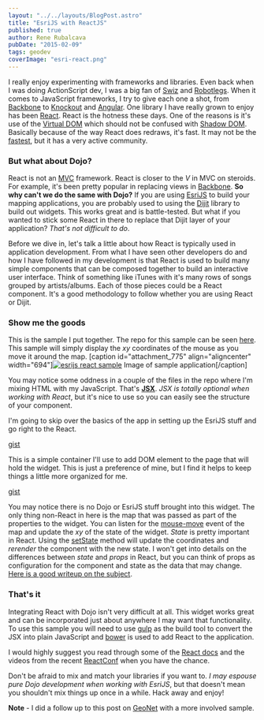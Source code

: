 ```yaml
---
layout: "../../layouts/BlogPost.astro"
title: "EsriJS with ReactJS"
published: true
author: Rene Rubalcava
pubDate: "2015-02-09"
tags: geodev
coverImage: "esri-react.png"
---
```


I really enjoy experimenting with frameworks and libraries. Even back when I was doing ActionScript dev, I was a big fan of [Swiz](http://odoe.net/blog/custom-geocodeprocessor-with-swiz/) and [Robotlegs](http://odoe.net/blog/esri-flex-map-with-robotlegs/). When it comes to JavaScript frameworks, I try to give each one a shot, from [Backbone](http://odoe.net/blog/getting-modular-with-the-arcgis-javascript-api/) to [Knockout](http://odoe.net/blog/knockout-js-and-why-flex-devs-should-try-it/) and [Angular](http://odoe.net/blog/using-angularjs-with-arcgis-api-for-javascript/). One library I have really grown to enjoy has been [React](http://facebook.github.io/react/). React is the hotness these days. One of the reasons is it's use of the [Virtual DOM](http://facebook.github.io/react/docs/glossary.html) which should not be confused with [Shadow DOM](http://w3c.github.io/webcomponents/spec/shadow/). Basically because of the way React does redraws, it's fast. It may not be the [fastest](http://lhorie.github.io/mithril/benchmarks.html), but it has a very active community.

### But what about Dojo?

React is not an [MVC](http://en.wikipedia.org/wiki/Model%E2%80%93view%E2%80%93controller) framework. React is closer to the _V_ in MVC on steroids. For example, it's been pretty popular in replacing views in [Backbone](http://www.thomasboyt.com/2013/12/17/using-reactjs-as-a-backbone-view.html). **So why can't we do the same with Dojo?** If you are using [EsriJS](https://developers.arcgis.com/javascript/) to build your mapping applications, you are probably used to using the [Dijit](http://dojotoolkit.org/reference-guide/1.10/dijit/) library to build out widgets. This works great and is battle-tested. But what if you wanted to stick some React in there to replace that Dijit layer of your application? _That's not difficult to do_.

Before we dive in, let's talk a little about how React is typically used in application development. From what I have seen other developers do and how I have followed in my development is that React is used to build many simple components that can be composed together to build an interactive user interface. Think of something like iTunes with it's many rows of songs grouped by artists/albums. Each of those pieces could be a React component. It's a good methodology to follow whether you are using React or Dijit.

### Show me the goods

This is the sample I put together. The repo for this sample can be seen [here](https://github.com/odoe/esrijs-react). This sample will simply display the _xy_ coordinates of the mouse as you move it around the map. [caption id="attachment\_775" align="aligncenter" width="694"][![esrijs react sample](images/esri_react_sample.jpg)](http://odoe.net/blog/wp-content/uploads/esri_react_sample.jpg) Image of sample application[/caption]

You may notice some oddness in a couple of the files in the repo where I'm mixing HTML with my JavaScript. That's [**JSX**](http://facebook.github.io/react/docs/jsx-in-depth.html). _JSX is totally optional when working with React_, but it's nice to use so you can easily see the structure of your component.

I'm going to skip over the basics of the app in setting up the EsriJS stuff and go right to the React.

[gist](https://gist.github.com/odoe/3b852bec36a41537cee7)

This is a simple container I'll use to add DOM element to the page that will hold the widget. This is just a preference of mine, but I find it helps to keep things a little more organized for me.

[gist](https://gist.github.com/odoe/odoe/82cbf62422def3350cd0)

You may notice there is no Dojo or EsriJS stuff brought into this widget. The only thing non-React in here is the map that was passed as part of the properties to the widget. You can listen for the [mouse-move](https://developers.arcgis.com/javascript/jsapi/map-amd.html#event-mouse-move) event of the map and update the _xy_ of the state of the widget. _State_ is pretty important in React. Using the [setState](http://facebook.github.io/react/docs/component-api.html) method will update the coordinates and _rerender_ the component with the new state. I won't get into details on the differences between _state_ and _props_ in React, but you can think of props as configuration for the component and state as the data that may change. [Here is a good writeup on the subject](https://github.com/uberVU/react-guide/blob/master/props-vs-state.md).

### That's it

Integrating React with Dojo isn't very difficult at all. This widget works great and can be incorporated just about anywhere I may want that functionality. To use this sample you will need to use [gulp](http://gulpjs.com/) as the build tool to convert the JSX into plain JavaScript and [bower](http://bower.io/) is used to add React to the application.

I would highly suggest you read through some of the [React docs](http://facebook.github.io/react/docs/interactivity-and-dynamic-uis.html) and the videos from the recent [ReactConf](http://www.youtube.com/user/reactconf) when you have the chance.

Don't be afraid to mix and match your libraries if you want to. _I may espouse pure Dojo development when working with EsriJS_, but that doesn't mean you shouldn't mix things up once in a while. Hack away and enjoy!

**Note** - I did a follow up to this post on [GeoNet](https://geonet.esri.com/people/odoe/blog/2015/04/01/esrijs-with-reactjs-updated) with a more involved sample.
